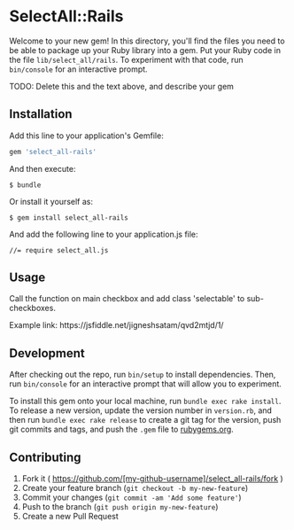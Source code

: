 # SelectAll::Rails

Welcome to your new gem! In this directory, you'll find the files you need to be able to package up your Ruby library into a gem. Put your Ruby code in the file `lib/select_all/rails`. To experiment with that code, run `bin/console` for an interactive prompt.

TODO: Delete this and the text above, and describe your gem

## Installation

Add this line to your application's Gemfile:

```ruby
gem 'select_all-rails'
```

And then execute:

    $ bundle

Or install it yourself as:

    $ gem install select_all-rails
    
And add the following line to your application.js file:

    //= require select_all.js

## Usage

<p>Call the function on main checkbox and add class 'selectable' to sub-checkboxes.</p>

<p>Example link: https://jsfiddle.net/jigneshsatam/qvd2mtjd/1/ </p>

## Development

After checking out the repo, run `bin/setup` to install dependencies. Then, run `bin/console` for an interactive prompt that will allow you to experiment.

To install this gem onto your local machine, run `bundle exec rake install`. To release a new version, update the version number in `version.rb`, and then run `bundle exec rake release` to create a git tag for the version, push git commits and tags, and push the `.gem` file to [rubygems.org](https://rubygems.org).

## Contributing

1. Fork it ( https://github.com/[my-github-username]/select_all-rails/fork )
2. Create your feature branch (`git checkout -b my-new-feature`)
3. Commit your changes (`git commit -am 'Add some feature'`)
4. Push to the branch (`git push origin my-new-feature`)
5. Create a new Pull Request
